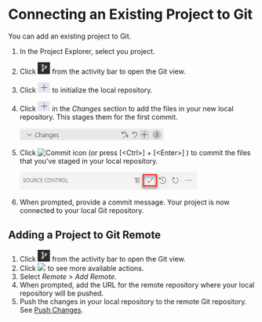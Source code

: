 <!-- loio0930e56885944a2dbef1bc98ac12b4f0 -->

# Connecting an Existing Project to Git

You can add an existing project to Git.

1.  In the Project Explorer, select you project.
2.  Click ![Open Git view](images/Open_Source_Control_view_abdab3a.png) from the activity bar to open the Git view.
3.  Click ![Initialize repository icon](images/Git_Stage_changes_icon_67e32ee.png) to initialize the local repository.
4.  Click ![Add files](images/Git_Stage_changes_icon_67e32ee.png) in the *Changes* section to add the files in your new local repository. This stages them for the first commit.

    ![Changes section](images/Add_changes_icon_9d8513a.png)

5.  Click ![Commit icon](images/commit_icon_5792efe.png) \(or press  [<Ctrl\>\] + [<Enter\>\] \) to commit the files that you've staged in your local repository.

    ![Commit](images/commit_icon_60601cc.png)

6.  When prompted, provide a commit message. Your project is now connected to your local Git repository.



<a name="loio0930e56885944a2dbef1bc98ac12b4f0__section_v2h_tmc_lsb"/>

## Adding a Project to Git Remote

1.  Click ![Open Git view](images/Open_Source_Control_view_abdab3a.png) from the activity bar to open the Git view.
2.  Click ![](images/more_actions_new_ab37e83.png) to see more available actions.
3.  Select *Remote* \> *Add Remote*.
4.  When prompted, add the URL for the remote repository where your local repository will be pushed.
5.  Push the changes in your local repository to the remote Git repository. See [Push Changes](push-changes-c1d3584.md).

